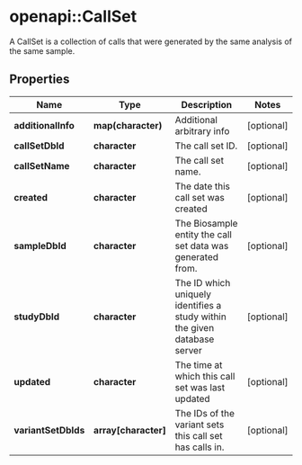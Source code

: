 # openapi::CallSet

A CallSet is a collection of calls that were generated by the same analysis of the same sample.
## Properties
Name | Type | Description | Notes
------------ | ------------- | ------------- | -------------
**additionalInfo** | **map(character)** | Additional arbitrary info | [optional] 
**callSetDbId** | **character** | The call set ID. | [optional] 
**callSetName** | **character** | The call set name. | [optional] 
**created** | **character** | The date this call set was created | [optional] 
**sampleDbId** | **character** | The Biosample entity the call set data was generated from. | [optional] 
**studyDbId** | **character** | The ID which uniquely identifies a study within the given database server | [optional] 
**updated** | **character** | The time at which this call set was last updated | [optional] 
**variantSetDbIds** | **array[character]** | The IDs of the variant sets this call set has calls in. | [optional] 



